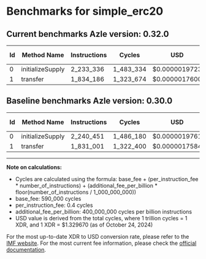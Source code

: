 # Benchmarks for simple_erc20

## Current benchmarks Azle version: 0.32.0

| Id  | Method Name      | Instructions | Cycles    | USD           | USD/Million Calls | Change                            |
| --- | ---------------- | ------------ | --------- | ------------- | ----------------- | --------------------------------- |
| 0   | initializeSupply | 2_233_336    | 1_483_334 | $0.0000019723 | $1.97             | <font color="green">-7_115</font> |
| 1   | transfer         | 1_834_186    | 1_323_674 | $0.0000017600 | $1.76             | <font color="red">+3_185</font>   |

## Baseline benchmarks Azle version: 0.30.0

| Id  | Method Name      | Instructions | Cycles    | USD           | USD/Million Calls |
| --- | ---------------- | ------------ | --------- | ------------- | ----------------- |
| 0   | initializeSupply | 2_240_451    | 1_486_180 | $0.0000019761 | $1.97             |
| 1   | transfer         | 1_831_001    | 1_322_400 | $0.0000017584 | $1.75             |

---

**Note on calculations:**

- Cycles are calculated using the formula: base_fee + (per_instruction_fee \* number_of_instructions) + (additional_fee_per_billion \* floor(number_of_instructions / 1_000_000_000))
- base_fee: 590_000 cycles
- per_instruction_fee: 0.4 cycles
- additional_fee_per_billion: 400_000_000 cycles per billion instructions
- USD value is derived from the total cycles, where 1 trillion cycles = 1 XDR, and 1 XDR = $1.329670 (as of October 24, 2024)

For the most up-to-date XDR to USD conversion rate, please refer to the [IMF website](https://www.imf.org/external/np/fin/data/rms_sdrv.aspx).
For the most current fee information, please check the [official documentation](https://internetcomputer.org/docs/current/developer-docs/gas-cost#execution).
